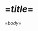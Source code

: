 <?nextrec?>
<?output "../../../../../../../Sites/practopians/way/practopian-way.md"?>
=$title$=
====================

=$body$=
<?loop?>
